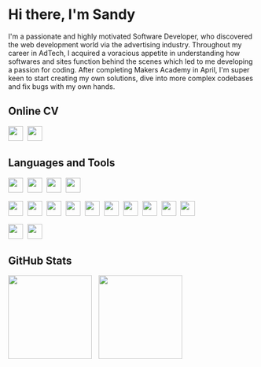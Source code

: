 # Hi there, I'm Sandy

I'm a passionate and highly motivated Software Developer, who discovered the web development world via the advertising industry. Throughout my career in AdTech, I acquired a voracious appetite in understanding how softwares and sites function behind the scenes which led to me developing a passion for coding. 
After completing Makers Academy in April, I'm super keen to start creating my own solutions, dive into more complex codebases and fix bugs with my own hands.

## Online CV

<p align="left">
  <a href="https://www.linkedin.com/in/sandy-pounoussamy-69734269/" target="blank"><img src="https://github.com/sandyMax974/sandyMax974/blob/master/img/linkedin_logo.png" height="30" style="margin-right: 5px"/></a> 
  <a href="https://github.com/sandyMax974/sandyMax974/blob/master/CV.md" target="blank"><img src="https://github.com/sandyMax974/sandyMax974/blob/master/img/github.png" height="30" style="margin-right: 5px"/></a> 
</p>

## Languages and Tools

<p float="left">
  <img src="https://github.com/sandyMax974/sandyMax974/blob/master/img/HTML5_logo.png" height="30" style="margin-right: 5px"/> 
  <img src="https://github.com/sandyMax974/sandyMax974/blob/master/img/CSS_logo.png" height="30" style="margin-right: 5px"/> 
  <img src="https://github.com/sandyMax974/sandyMax974/blob/master/img/JavaScript_logo_1174949.png" height="30" style="margin-right: 5px"/> 
  <img src="https://github.com/sandyMax974/sandyMax974/blob/master/img/Ruby_logo.png" height="30" style="margin-right: 5px"/> 
</p>
<p float="left">
  <img src="https://github.com/sandyMax974/sandyMax974/blob/master/img/Git-Icon.png" height="30" style="margin-right: 5px"/> 
  <img src="https://github.com/sandyMax974/sandyMax974/blob/master/img/bootstrap.png" height="30" style="margin-right: 5px"/> 
  <img src="https://github.com/sandyMax974/sandyMax974/blob/master/img/semantic-ui.svg" height="30" style="margin-right: 5px"/> 
  <img src="https://github.com/sandyMax974/sandyMax974/blob/master/img/node-js.png" height="30" style="margin-right: 5px"/> 
  <img src="https://github.com/sandyMax974/sandyMax974/blob/master/img/React.js_logo_1174949.png" height="30" style="margin-right: 5px"/> 
  <img src="https://github.com/sandyMax974/sandyMax974/blob/master/img/rails_logo.png" height="30" style="margin-right: 5px"/> 
  <img src="https://github.com/sandyMax974/sandyMax974/blob/master/img/express_logo.png" height="30" style="margin-right: 5px"/>
  <img src="https://github.com/sandyMax974/sandyMax974/blob/master/img/sinatra_logo.png" height="30" style="margin-right: 5px"/>
  <img src="https://github.com/sandyMax974/sandyMax974/blob/master/img/postgresql.png" height="30" style="margin-right: 5px"/>
  <img src="https://github.com/sandyMax974/sandyMax974/blob/master/img/postman-logo.png" height="30" style="margin-right: 5px"/>
</p>
<p float="left">
  <img src="https://github.com/sandyMax974/sandyMax974/blob/master/img/Logo_jasmine.png" height="30" style="margin-right: 5px"/>
  <img src="https://github.com/sandyMax974/sandyMax974/blob/master/img/rspec_logo.png" height="30" style="margin-right: 5px"/>
</p>

## GitHub Stats

<p float="left">
  <img src="https://github-readme-stats.vercel.app/api?username=sandyMax974&show_icons=true&theme=gruvbox" height="170" style="margin-right: 10px"/> 
  <img src="https://github-readme-stats.vercel.app/api/top-langs/?username=sandyMax974&layout=compact&theme=gruvbox" height="170"/>
</p>
